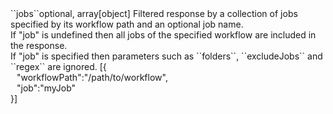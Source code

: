 <tr><td>``jobs``</td><td>optional, array[object]</td>
<td>Filtered response by a collection of jobs specified by its workflow path and an optional job name.<br/>
If "job" is undefined then all jobs of the specified workflow are included in the response.<br/>
If "job" is specified then parameters such as ``folders``, ``excludeJobs`` and ``regex`` are ignored.</td>
<td> [{
  <div style="padding-left:10px;">"workflowPath":"/path/to/workflow",</div>
  <div style="padding-left:10px;">"job":"myJob"</div>
  }]</td>
<td></td>
</tr>
